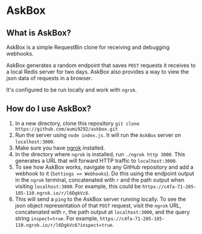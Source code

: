 # AskBox

## What is AskBox?

AskBox is a simple RequestBin clone for receiving and debugging webhooks.

AskBox generates a random endpoint that saves `POST` requests it receives to a local Redis server for two days. AskBox also provides a way to view the json data of requests in a browser.

It's configured to be run locally and work with `ngrok`.

## How do I use AskBox?

1. In a new directory, clone this repository `git clone https://github.com/aumi9292/askbox.git`
2. Run the server using `node index.js`. It will run the `AskBox` server on `localhost:3000`.
3. Make sure you have [ngrok](https://developers.telnyx.com/docs/v2/development/ngrok) installed.
4. In the directory where `ngrok` is installed, run `./ngrok http 3000`. This generates a URL that will forward HTTP traffic to `localhost:3000`.
5. To see how AskBox works, navigate to any GitHub repository and add a webhook to it (`Settings => Webhooks`). Do this using the endpoint output in the `ngrok` terminal, concatenated with `r` and the path output when visiting `localhost:3000`. For example, this could be `https://c4fa-71-205-185-110.ngrok.io/r/l6DgkVc6`.
6. This will send a `ping` to the AskBox server running locally. To see the json object representation of that `POST` request, visit the `ngrok` URL, concatenated with `r`, the path output at `localhost:3000`, and the query string `inspect=true`. For example,
   `https://c4fa-71-205-185-110.ngrok.io/r/l6DgkVc6?inspect=true`.
